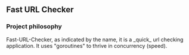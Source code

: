 <h2>Fast URL Checker</h2>

<h3>Project philosophy</h3>
<p>Fast-URL-Checker, as indicated by the name, it is a _quick_ url checking application. It uses "goroutines" to thrive in concurrency (speed).</p>